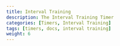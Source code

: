 ```yaml
---
title: Interval Training
description: The Interval Training Timer
categories: [Timers, Interval Training]
tags: [timers, docs, interval training]
weight: 6
---
```

